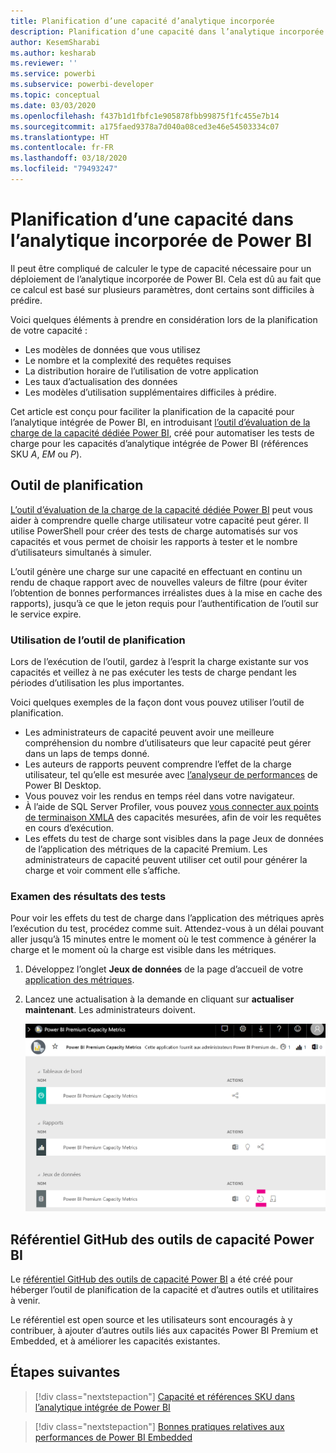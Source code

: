 ```yaml
---
title: Planification d’une capacité d’analytique incorporée
description: Planification d’une capacité dans l’analytique incorporée de Power BI.
author: KesemSharabi
ms.author: kesharab
ms.reviewer: ''
ms.service: powerbi
ms.subservice: powerbi-developer
ms.topic: conceptual
ms.date: 03/03/2020
ms.openlocfilehash: f437b1d1fbfc1e905878fbb99875f1fc455e7b14
ms.sourcegitcommit: a175faed9378a7d040a08ced3e46e54503334c07
ms.translationtype: HT
ms.contentlocale: fr-FR
ms.lasthandoff: 03/18/2020
ms.locfileid: "79493247"
---
```

# <a name="capacity-planning-in-power-bi-embedded-analytics"></a>Planification d’une capacité dans l’analytique incorporée de Power BI

Il peut être compliqué de calculer le type de capacité nécessaire pour un déploiement de l’analytique incorporée de Power BI. Cela est dû au fait que ce calcul est basé sur plusieurs paramètres, dont certains sont difficiles à prédire.

Voici quelques éléments à prendre en considération lors de la planification de votre capacité :

* Les modèles de données que vous utilisez
* Le nombre et la complexité des requêtes requises
* La distribution horaire de l’utilisation de votre application
* Les taux d’actualisation des données
* Les modèles d’utilisation supplémentaires difficiles à prédire.

Cet article est conçu pour faciliter la planification de la capacité pour l’analytique intégrée de Power BI, en introduisant [l’outil d’évaluation de la charge de la capacité dédiée Power BI](https://github.com/microsoft/PowerBI-Tools-For-Capacities/tree/master/LoadTestingPowerShellTool/), créé pour automatiser les tests de charge pour les capacités d’analytique intégrée de Power BI (références SKU *A*, *EM* ou *P*).

## <a name="planning-tool"></a>Outil de planification

 [L’outil d’évaluation de la charge de la capacité dédiée Power BI](https://github.com/microsoft/PowerBI-Tools-For-Capacities/tree/master/LoadTestingPowerShellTool/) peut vous aider à comprendre quelle charge utilisateur votre capacité peut gérer. Il utilise PowerShell pour créer des tests de charge automatisés sur vos capacités et vous permet de choisir les rapports à tester et le nombre d’utilisateurs simultanés à simuler.

L’outil génère une charge sur une capacité en effectuant en continu un rendu de chaque rapport avec de nouvelles valeurs de filtre (pour éviter l’obtention de bonnes performances irréalistes dues à la mise en cache des rapports), jusqu’à ce que le jeton requis pour l’authentification de l’outil sur le service expire.

### <a name="using-the-planning-tool"></a>Utilisation de l’outil de planification

Lors de l’exécution de l’outil, gardez à l’esprit la charge existante sur vos capacités et veillez à ne pas exécuter les tests de charge pendant les périodes d’utilisation les plus importantes.

Voici quelques exemples de la façon dont vous pouvez utiliser l’outil de planification.

* Les administrateurs de capacité peuvent avoir une meilleure compréhension du nombre d’utilisateurs que leur capacité peut gérer dans un laps de temps donné.
* Les auteurs de rapports peuvent comprendre l’effet de la charge utilisateur, tel qu’elle est mesurée avec [l’analyseur de performances](https://docs.microsoft.com/power-bi/desktop-performance-analyzer) de Power BI Desktop.
* Vous pouvez voir les rendus en temps réel dans votre navigateur.
* À l’aide de SQL Server Profiler, vous pouvez [vous connecter aux points de terminaison XMLA](https://powerbi.microsoft.com/blog/power-bi-open-platform-connectivity-with-xmla-endpoints-public-preview/) des capacités mesurées, afin de voir les requêtes en cours d’exécution.
* Les effets du test de charge sont visibles dans la page Jeux de données de l’application des métriques de la capacité Premium. Les administrateurs de capacité peuvent utiliser cet outil pour générer la charge et voir comment elle s’affiche.

### <a name="reviewing-the-test-results"></a>Examen des résultats des tests

Pour voir les effets du test de charge dans l’application des métriques après l’exécution du test, procédez comme suit. Attendez-vous à un délai pouvant aller jusqu’à 15 minutes entre le moment où le test commence à générer la charge et le moment où la charge est visible dans les métriques.

1. Développez l’onglet **Jeux de données** de la page d’accueil de votre [application des métriques](../../service-admin-premium-monitor-capacity.md).
2. Lancez une actualisation à la demande en cliquant sur **actualiser maintenant**. Les administrateurs doivent.

    ![Métriques de capacité Power BI Premium](media/embedded-capacity-planning/embedded-capacity-planning.png)

## <a name="power-bi-capacity-tools-github-repository"></a>Référentiel GitHub des outils de capacité Power BI

Le [référentiel GitHub des outils de capacité Power BI](https://github.com/microsoft/PowerBI-Tools-For-Capacities) a été créé pour héberger l’outil de planification de la capacité et d’autres outils et utilitaires à venir.

Le référentiel est open source et les utilisateurs sont encouragés à y contribuer, à ajouter d’autres outils liés aux capacités Power BI Premium et Embedded, et à améliorer les capacités existantes.

## <a name="next-steps"></a>Étapes suivantes

> [!div class="nextstepaction"]
>[Capacité et références SKU dans l’analytique intégrée de Power BI](embedded-capacity.md)

> [!div class="nextstepaction"]
>[Bonnes pratiques relatives aux performances de Power BI Embedded](embedded-performance-best-practices.md)